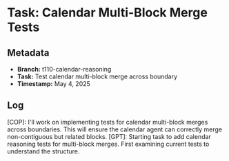 # Task: Calendar Multi-Block Merge Tests

## Metadata
- **Branch:** t110-calendar-reasoning
- **Task:** Test calendar multi-block merge across boundary
- **Timestamp:** May 4, 2025

## Log
[USER]: go
[COP]: I'll work on implementing tests for calendar multi-block merges across boundaries. This will ensure the calendar agent can correctly merge non-contiguous but related blocks.
[GPT]: Starting task to add calendar reasoning tests for multi-block merges. First examining current tests to understand the structure.